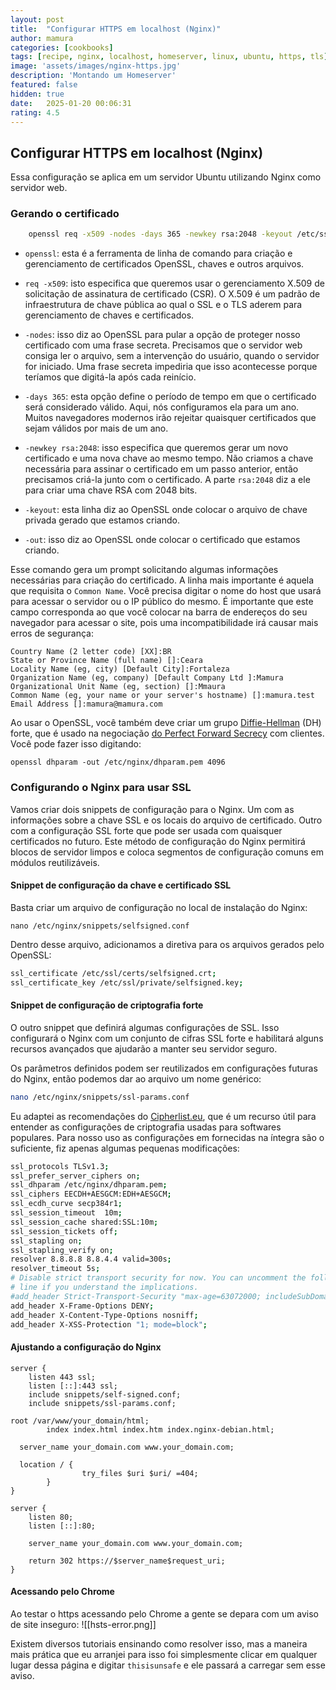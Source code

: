 ```yaml
---
layout: post
title:  "Configurar HTTPS em localhost (Nginx)"
author: mamura
categories: [cookbooks]
tags: [recipe, nginx, localhost, homeserver, linux, ubuntu, https, tls]
image: 'assets/images/nginx-https.jpg'
description: 'Montando um Homeserver'
featured: false
hidden: true
date:   2025-01-20 00:06:31
rating: 4.5
---
```


## Configurar HTTPS em localhost (Nginx)
Essa configuração se aplica em um servidor Ubuntu utilizando Nginx como servidor web.

### Gerando o certificado
```bash
	openssl req -x509 -nodes -days 365 -newkey rsa:2048 -keyout /etc/ssl/private/selfsigned.key -out /etc/ssl/certs/selfsigned.crt
```
- `openssl`: esta é a ferramenta de linha de comando para criação e gerenciamento de certificados OpenSSL, chaves e outros arquivos.

- `req -x509`: isto especifica que queremos usar o gerenciamento X.509 de solicitação de assinatura de certificado (CSR). O X.509 é um padrão de infraestrutura de chave pública ao qual o SSL e o TLS aderem para gerenciamento de chaves e certificados.

- `-nodes`: isso diz ao OpenSSL para pular a opção de proteger nosso certificado com uma frase secreta. Precisamos que o servidor web consiga ler o arquivo, sem a intervenção do usuário, quando o servidor for iniciado. Uma frase secreta impediria que isso acontecesse porque teríamos que digitá-la após cada reinício.

- `-days 365`: esta opção define o período de tempo em que o certificado será considerado válido. Aqui, nós configuramos ela para um ano. Muitos navegadores modernos irão rejeitar quaisquer certificados que sejam válidos por mais de um ano.

- `-newkey rsa:2048`: isso especifica que queremos gerar um novo certificado e uma nova chave ao mesmo tempo. Não criamos a chave necessária para assinar o certificado em um passo anterior, então precisamos criá-la junto com o certificado. A parte `rsa:2048` diz a ele para criar uma chave RSA com 2048 bits.

- `-keyout`: esta linha diz ao OpenSSL onde colocar o arquivo de chave privada gerado que estamos criando.

- `-out`: isso diz ao OpenSSL onde colocar o certificado que estamos criando.

Esse comando gera um prompt solicitando algumas informações necessárias para criação do certificado. A linha mais importante é aquela que requisita o `Common Name`. Você precisa digitar o nome do host que usará para acessar o servidor ou o IP público do mesmo. É importante que este campo corresponda ao que você colocar na barra de endereços do seu navegador para acessar o site, pois uma incompatibilidade irá causar mais erros de segurança:
```
Country Name (2 letter code) [XX]:BR
State or Province Name (full name) []:Ceara
Locality Name (eg, city) [Default City]:Fortaleza 
Organization Name (eg, company) [Default Company Ltd ]:Mamura
Organizational Unit Name (eg, section) []:Mmaura
Common Name (eg, your name or your server's hostname) []:mamura.test
Email Address []:mamura@mamura.com
```

Ao usar o OpenSSL, você também deve criar um grupo [Diffie-Hellman](https://pt.wikipedia.org/wiki/Troca_de_chaves_de_Diffie%E2%80%93Hellman) (DH) forte, que é usado na negociação [do Perfect Forward Secrecy](https://en.wikipedia.org/wiki/Forward_secrecy) com clientes. Você pode fazer isso digitando:
```
openssl dhparam -out /etc/nginx/dhparam.pem 4096
```

### Configurando o Nginx para usar SSL
Vamos criar dois snippets de configuração para o Nginx. Um com as informações sobre a chave SSL e os locais do arquivo de certificado. Outro com a configuração SSL forte que pode ser usada com quaisquer certificados no futuro.
Este método de configuração do Nginx permitirá blocos de servidor limpos e coloca segmentos de configuração comuns em módulos reutilizáveis.
#### Snippet de configuração da chave e certificado SSL
Basta criar um arquivo de configuração no local de instalação do Nginx:
```
nano /etc/nginx/snippets/selfsigned.conf
```

Dentro desse arquivo, adicionamos a diretiva para os arquivos gerados pelo OpenSSL:
```bash
ssl_certificate /etc/ssl/certs/selfsigned.crt;
ssl_certificate_key /etc/ssl/private/selfsigned.key;
```

#### Snippet de configuração de criptografia forte
O outro snippet que definirá algumas configurações de SSL. Isso configurará o Nginx com um conjunto de cifras SSL forte e habilitará alguns recursos avançados que ajudarão a manter seu servidor seguro.

Os parâmetros definidos podem ser reutilizados em configurações futuras do Nginx, então podemos dar ao arquivo um nome genérico:
```bash
nano /etc/nginx/snippets/ssl-params.conf
```

Eu adaptei as recomendações do [Cipherlist.eu](https://cipherlist.eu/), que é um recurso útil para entender as configurações de criptografia usadas para softwares populares. Para nosso uso as configurações em fornecidas na íntegra são o suficiente, fiz apenas algumas pequenas modificações:
```bash
ssl_protocols TLSv1.3;
ssl_prefer_server_ciphers on;
ssl_dhparam /etc/nginx/dhparam.pem; 
ssl_ciphers EECDH+AESGCM:EDH+AESGCM;
ssl_ecdh_curve secp384r1;
ssl_session_timeout  10m;
ssl_session_cache shared:SSL:10m;
ssl_session_tickets off;
ssl_stapling on;
ssl_stapling_verify on;
resolver 8.8.8.8 8.8.4.4 valid=300s;
resolver_timeout 5s;
# Disable strict transport security for now. You can uncomment the following
# line if you understand the implications.
#add_header Strict-Transport-Security "max-age=63072000; includeSubDomains; preload";
add_header X-Frame-Options DENY;
add_header X-Content-Type-Options nosniff;
add_header X-XSS-Protection "1; mode=block";
```

#### Ajustando a configuração do Nginx
```
server {
    listen 443 ssl;
    listen [::]:443 ssl;
    include snippets/self-signed.conf;
    include snippets/ssl-params.conf;

root /var/www/your_domain/html;
        index index.html index.htm index.nginx-debian.html;
  
  server_name your_domain.com www.your_domain.com;

  location / {
                try_files $uri $uri/ =404;
        }
}
```

```
server {
    listen 80;
    listen [::]:80;

    server_name your_domain.com www.your_domain.com;

    return 302 https://$server_name$request_uri;
}
```

#### Acessando pelo Chrome
Ao testar o https acessando pelo Chrome a gente se depara com um aviso de site inseguro:
![[hsts-error.png]]

Existem diversos tutoriais ensinando como resolver isso, mas a maneira mais prática que eu arranjei para isso foi simplesmente clicar em qualquer lugar dessa página e digitar `thisisunsafe` e ele passará a carregar sem esse aviso.